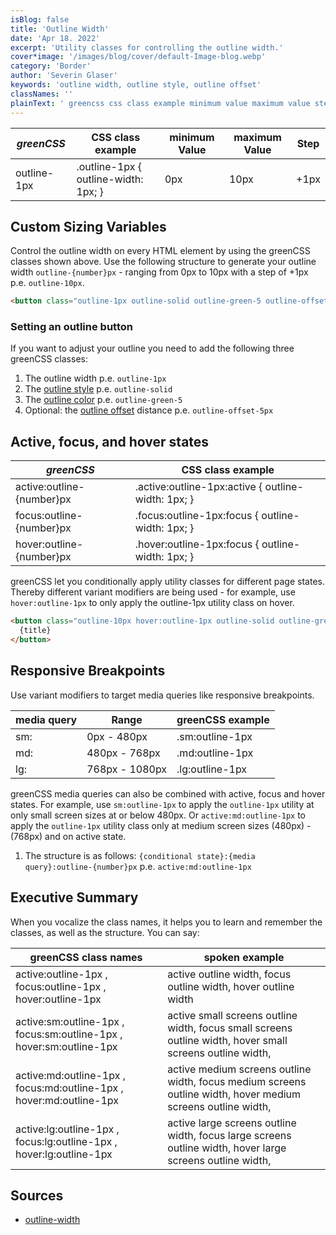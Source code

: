 ```yaml
---
isBlog: false
title: 'Outline Width'
date: 'Apr 18. 2022'
excerpt: 'Utility classes for controlling the outline width.'
cover*image: '/images/blog/cover/default-Image-blog.webp'
category: 'Border'
author: 'Severin Glaser'
keywords: 'outline width, outline style, outline offset'
classNames: ''
plainText: ' greencss css class example minimum value maximum value step outline-1px outline-1px outline-width: 1px; 0px 10px +1px custom sizing variables control the outline width on every html element by using the greencss classes shown above use the following structure to generate your outline width `outline number px` ranging from 0px to 10px with a step of +1px p e `outline-10px`  setting an outline button if you want to adjust your outline you need to add the following three greencss classes: 1 the outline width p e `outline-10px` 2 the outline style docs outline-style p e `outline-solid` 3 the outline color docs outline-color p e `outline-green-5` 4 optional: the outline offset docs outline-offset distance p e `outline-offset-5px` active focus and hover states greencss css class example active:outline number px active :outline-1px:active outline-width: 1px; focus:outline number px focus :outline-1px:focus outline-width: 1px; hover:outline number px hover :outline-1px:focus outline-width: 1px; greencss let you conditionally apply utility classes for different page states thereby different variant modifiers are being used for example use `hover:outline-1px` to only apply the outline-1px utility class on hover  responsive breakpoints use variant modifiers to target media queries like responsive breakpoints media query range greencss example sm: 0px 480px sm:outline-1px md: 480px 768px md:outline-1px lg: 768px 1080px lg:outline-1px greencss media queries can also be combined with active focus and hover states for example use `sm:outline-1px` to apply the `outline-1px` utility at only small screen sizes at or below 480px or `active:md:outline-1px` to apply the `outline-1px` utility class only at medium screen sizes 480px 768px and on active state 1 the structure is as follows: ` conditional state : media query :outline number px` p e `active:md:outline-1px` executive summary when you vocalize the class names it helps you to learn and remember the classes as well as the structure you can say: greencss class names spoken example active:outline-1px focus:outline-1px hover:outline-1px active outline width focus outline width hover outline width active:sm:outline-1px focus:sm:outline-1px hover:sm:outline-1px active small screens outline width focus small screens outline width hover small screens outline width active:md:outline-1px focus:md:outline-1px hover:md:outline-1px active medium screens outline width focus medium screens outline width hover medium screens outline width active:lg:outline-1px focus:lg:outline-1px hover:lg:outline-1px active large screens outline width focus large screens outline width hover large screens outline width sources outline-width https: developer mozilla org en-us docs web css outline-width '
---
```


| _greenCSS_  | CSS class example                    | minimum Value | maximum Value | Step |
| ----------- | ------------------------------------ | ------------- | ------------- | ---- |
| outline-1px | .outline-1px { outline-width: 1px; } | 0px           | 10px          | +1px |

## Custom Sizing Variables

Control the outline width on every HTML element by using the greenCSS classes shown above. Use the following structure to generate your outline width `outline-{number}px` - ranging from 0px to 10px with a step of +1px p.e. `outline-10px`.

```html
<button class="outline-1px outline-solid outline-green-5 outline-offset-5px text-30px">{title}</button>
```

### Setting an outline button

If you want to adjust your outline you need to add the following three greenCSS classes:

1. The outline width p.e. `outline-1px`
2. The [outline style](/docs/outline-style) p.e. `outline-solid`
3. The [outline color](/docs/outline-color) p.e. `outline-green-5`
4. Optional: the [outline offset](/docs/outline-offset) distance p.e. `outline-offset-5px`

## Active, focus, and hover states

| _greenCSS_                | CSS class example                                   |
| ------------------------- | --------------------------------------------------- |
| active:outline-{number}px | .active\:outline-1px:active { outline-width: 1px; } |
| focus:outline-{number}px  | .focus\:outline-1px:focus { outline-width: 1px; }   |
| hover:outline-{number}px  | .hover\:outline-1px:focus { outline-width: 1px; }   |

greenCSS let you conditionally apply utility classes for different page states. Thereby different variant modifiers are being used - for example, use `hover:outline-1px` to only apply the outline-1px utility class on hover.

```html
<button class="outline-10px hover:outline-1px outline-solid outline-green-5 outline-offset-5px text-30px">
  {title}
</button>
```

## Responsive Breakpoints

Use variant modifiers to target media queries like responsive breakpoints.

| media query | Range          | greenCSS example |
| ----------- | -------------- | ---------------- |
| sm:         | 0px - 480px    | .sm:outline-1px  |
| md:         | 480px - 768px  | .md:outline-1px  |
| lg:         | 768px - 1080px | .lg:outline-1px  |

greenCSS media queries can also be combined with active, focus and hover states. For example, use `sm:outline-1px` to apply the `outline-1px` utility at only small screen sizes at or below 480px. Or `active:md:outline-1px` to apply the `outline-1px` utility class only at medium screen sizes (480px) - (768px) and on active state.

1. The structure is as follows: `{conditional state}:{media query}:outline-{number}px` p.e. `active:md:outline-1px`

## Executive Summary

When you vocalize the class names, it helps you to learn and remember the classes, as well as the structure. You can say:

| greenCSS class names                                                | spoken example                                                                                               |
| ------------------------------------------------------------------- | ------------------------------------------------------------------------------------------------------------ |
| active:outline-1px , focus:outline-1px , hover:outline-1px          | active outline width, focus outline width, hover outline width                                               |
| active:sm:outline-1px , focus:sm:outline-1px , hover:sm:outline-1px | active small screens outline width, focus small screens outline width, hover small screens outline width,    |
| active:md:outline-1px , focus:md:outline-1px , hover:md:outline-1px | active medium screens outline width, focus medium screens outline width, hover medium screens outline width, |
| active:lg:outline-1px , focus:lg:outline-1px , hover:lg:outline-1px | active large screens outline width, focus large screens outline width, hover large screens outline width,    |

## Sources

- [outline-width](https://developer.mozilla.org/en-US/docs/Web/CSS/outline-width)
